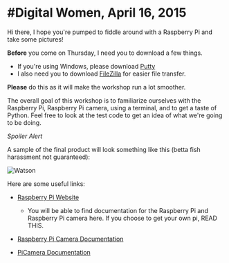 #Digital Women, April 16, 2015
===

Hi there, I hope you're pumped to fiddle around with a Raspberry Pi and take some pictures! 

**Before** you come on Thursday, I need you to download a few things. 

- If you're using Windows, please download [Putty](http://www.chiark.greenend.org.uk/~sgtatham/putty/download.html)
- I also need you to download [FileZilla](https://filezilla-project.org/download.php?type=client) for easier file transfer. 

**Please** do this as it will make the workshop run a lot smoother. 

The overall goal of this workshop is to familiarize ourselves with the Raspberry Pi, Raspberry Pi camera, using a terminal, and to get a taste of Python. Feel free to look at the test code to get an idea of what we're going to be doing. 

*Spoiler Alert* 

A sample of the final product will look something like this (betta fish harassment not guaranteed):

![Watson](http://gabbyortman.me/watson/watsonlapse.gif)


Here are some useful links: 

- [Raspberry Pi Website](http://www.raspberrypi.org/)
	- You will be able to find documentation for the Raspberry Pi and Raspberry Pi camera here. If you choose to get your own pi, READ THIS. 
	 
- [Raspberry Pi Camera Documentation](http://www.raspberrypi.org/documentation/raspbian/applications/camera.md)

- [PiCamera Documentation](https://picamera.readthedocs.org/en/release-1.10/)
